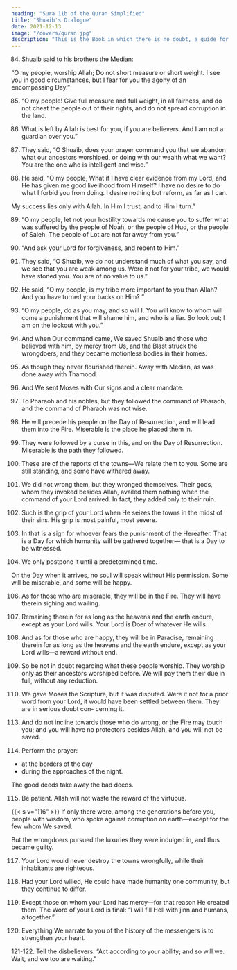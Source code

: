 ```yaml
---
heading: "Sura 11b of the Quran Simplified"
title: "Shuaib's Dialogue"
date: 2021-12-13
image: "/covers/quran.jpg"
description: "This is the Book in which there is no doubt, a guide for the righteous."
---
```



84. Shuaib said to his brothers the Median: 

“O my people, worship Allah; Do not short measure or short weight. I see you in good circumstances, but I fear for you the agony of
an encompassing Day.”

85. “O my people! Give full measure and full weight, in all fairness, and do not cheat the
people out of their rights, and do not spread corruption in the land.

86. What is left by Allah is best for you, if you are believers. And I am not a guardian over you.”

87. They said, “O Shuaib, does your prayer command you that we abandon what our ancestors worshiped, or doing with our wealth
what we want? You are the one who is intelligent and wise.”

88. He said, “O my people, What if I have clear evidence from my Lord, and He has given me good livelihood from Himself? I have no desire to do what I forbid you from doing. I desire nothing but reform, as far as I can. 

My success lies only with Allah. In Him I trust, and to Him I turn.”

89. “O my people, let not your hostility towards me cause you to suffer what was suffered by the people of Noah, or the people of
Hud, or the people of Saleh. The people of Lot are not far away from you.”

90. “And ask your Lord for forgiveness, and repent to Him.”

91. They said, “O Shuaib, we do not understand much of what you say, and we see that you are weak among us. Were it not for your tribe, we would have stoned you. You are of no value to us.”

92. He said, “O my people, is my tribe more important to you than Allah? And you have turned your backs on Him? ”

93. “O my people, do as you may, and so will I. You will know to whom will come a punishment that will shame him, and who is a liar.
So look out; I am on the lookout with you.”


94. And when Our command came, We saved Shuaib and those who believed with him, by mercy from Us, and the Blast struck the
wrongdoers, and they became motionless bodies in their homes.

95. As though they never flourished therein. Away with Median, as was done away with
Thamood.

96. And We sent Moses with Our signs and a clear mandate.
97. To Pharaoh and his nobles, but they followed the command of Pharaoh, and the
command of Pharaoh was not wise.

98. He will precede his people on the Day of Resurrection, and will lead them into the
Fire. Miserable is the place he placed them in.

99. They were followed by a curse in this, and on the Day of Resurrection. Miserable is the
path they followed.

100. These are of the reports of the towns—We relate them to you. Some are still standing,
and some have withered away.

101. We did not wrong them, but they wronged themselves. Their gods, whom they invoked besides Allah, availed them nothing when the command of your Lord arrived. In fact, they added only to their ruin.

102. Such is the grip of your Lord when He seizes the towns in the midst of their sins. His
grip is most painful, most severe.

103. In that is a sign for whoever fears the punishment of the Hereafter. That is a Day for
which humanity will be gathered together—
that is a Day to be witnessed.

104. We only postpone it until a predetermined time.

On the Day when it arrives, no soul will speak without His permission. Some will be
miserable, and some will be happy.

106. As for those who are miserable, they will be in the Fire. They will have therein sighing
and wailing.

107. Remaining therein for as long as the heavens and the earth endure, except as your Lord
wills. Your Lord is Doer of whatever He wills.

108. And as for those who are happy, they will be in Paradise, remaining therein for as long
as the heavens and the earth endure, except as your Lord wills—a reward without end.

109. So be not in doubt regarding what these people worship. They worship only as their
ancestors worshiped before. We will pay them their due in full, without any reduction.

110. We gave Moses the Scripture, but it was disputed. Were it not for a prior word from
your Lord, it would have been settled between them. They are in serious doubt con-
cerning it.

<!-- 111. Your Lord will repay each one of them in full for their deeds. He is Aware of everything
they do.

112. So be upright, as you are commanded, along with those who repented with you, and
do not transgress. He is Seeing of everything
you do. -->

113. And do not incline towards those who do wrong, or the Fire may touch you; and you will have no protectors besides Allah, and
you will not be saved. 

114. Perform the prayer:
- at the borders of the day
- during the approaches of the night.

The good deeds take away the bad deeds. 


115. Be patient. Allah will not waste the reward of the virtuous.

{{< s v="116" >}} If only there were, among the generations before you, people with wisdom, who spoke
against corruption on earth—except for the few whom We saved. 

But the wrongdoers pursued the luxuries they were indulged in, and thus became guilty.

117. Your Lord would never destroy the towns wrongfully, while their inhabitants are righteous.

118. Had your Lord willed, He could have made humanity one community, but they continue to differ.

119. Except those on whom your Lord has mercy—for that reason He created them. The Word of your Lord is final: “I will fill Hell with jinn and humans, altogether.”

120. Everything We narrate to you of the history of the messengers is to strengthen your heart. <!-- The truth has come to you in this, and a lesson, and a reminder for the believers. -->

121-122. Tell the disbelievers: “Act according to your ability; and so will we. Wait, and we too are waiting.” 

<!-- Allah belongs the future of the heavens
and the earth, and to Him all authority goes back.
 -->

